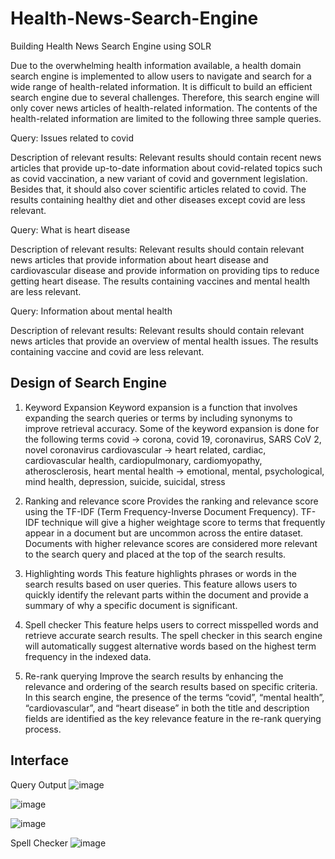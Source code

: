 # Health-News-Search-Engine
Building Health News Search Engine using SOLR

Due to the overwhelming health information available, a health domain search engine is implemented to allow users to navigate and search for a wide range of health-related information. It is difficult to build an efficient search engine due to several challenges. Therefore, this search engine will only cover news articles of health-related information. The contents of the health-related information are limited to the following three sample queries.

Query: Issues related to covid

Description of relevant results: Relevant results should contain recent news articles that provide up-to-date information about covid-related topics such as covid vaccination, a new variant of covid and government legislation. Besides that, it should also cover scientific articles related to covid. The results containing healthy diet and other diseases except covid are less relevant.

Query: What is heart disease

Description of relevant results: Relevant results should contain relevant news articles that provide information about heart disease and cardiovascular disease and provide information on providing tips to reduce getting heart disease. The results containing vaccines and mental health are less relevant.

Query: Information about mental health

Description of relevant results: Relevant results should contain relevant news articles that provide an overview of mental health issues. The results containing vaccine and covid are less relevant.

## Design of Search Engine

1. Keyword Expansion
   Keyword expansion is a function that involves expanding the search queries or terms by including synonyms to improve retrieval accuracy. Some of the keyword expansion is done for the following terms
   covid -> corona, covid 19, coronavirus, SARS CoV 2, novel coronavirus
   cardiovascular -> heart related, cardiac, cardiovascular health, cardiopulmonary, cardiomyopathy, atherosclerosis, heart
   mental health -> emotional, mental, psychological, mind health, depression, suicide, suicidal, stress

2. Ranking and relevance score
   Provides the ranking and relevance score using the TF-IDF (Term Frequency-Inverse Document Frequency). TF-IDF technique will give a higher weightage score to terms that frequently appear in a document but are uncommon across the entire dataset. Documents with higher relevance scores are considered more relevant to the search query and placed at the top of the search results.

3. Highlighting words
   This feature highlights phrases or words in the search results based on user queries. This feature allows users to quickly identify the relevant parts within the document and provide a summary of why a specific document is significant.

4. Spell checker
   This feature helps users to correct misspelled words and retrieve accurate search results. The spell checker in this search engine will automatically suggest alternative words based on the highest term frequency in the indexed data.

5. Re-rank querying
   Improve the search results by enhancing the relevance and ordering of the search results based on specific criteria. In this search engine, the presence of the terms “covid”, “mental health”, “cardiovascular”, and “heart disease” in both the title and description fields are identified as the key relevance feature in the re-rank querying process.

## Interface

Query Output
![image](https://github.com/Jaydenho99/Health-News-Search-Engine/assets/77521676/e0dd1447-c453-4f53-bcac-bcfe2f29447d)

![image](https://github.com/Jaydenho99/Health-News-Search-Engine/assets/77521676/699f2fe0-9ea8-4cb2-ae7a-0a57e6531dcd)

![image](https://github.com/Jaydenho99/Health-News-Search-Engine/assets/77521676/9ba2ea13-78ff-41cc-aa7d-06415a475ad1)

Spell Checker
![image](https://github.com/Jaydenho99/Health-News-Search-Engine/assets/77521676/ef28763e-ac96-4707-b8ab-ae6d5bb499b6)



